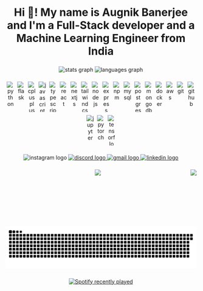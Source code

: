 <h1 align="center">Hi 👋! My name is Augnik Banerjee and I'm a Full-Stack developer and a Machine Learning Engineer from India</h1>

###

<div align="center">
  <img src="https://github-readme-stats.vercel.app/api?username=Augnik03&hide_title=false&hide_rank=false&show_icons=true&include_all_commits=true&count_private=true&disable_animations=false&theme=nightowl&locale=en&hide_border=true" height="150" alt="stats graph"  />
  <img src="https://github-readme-stats.vercel.app/api/top-langs?username=Augnik03&locale=en&hide_title=false&layout=compact&card_width=320&langs_count=5&theme=nightowl&hide_border=true" height="150" alt="languages graph"  />
</div>

###

<div align="center" style="display: flex; flex-wrap: wrap; justify-content: center; gap: 8px; align-items: center;">
  <img src="https://cdn.jsdelivr.net/gh/devicons/devicon/icons/python/python-original.svg" style="height: 80px !important; width: 20px !important;" alt="python" />
  <img src="https://cdn.jsdelivr.net/gh/devicons/devicon/icons/flask/flask-original.svg" style="height: 80px !important; width: 20px !important;" alt="flask" />
  <img src="https://cdn.jsdelivr.net/gh/devicons/devicon/icons/cplusplus/cplusplus-original.svg" style="height: 80px !important; width: 20px !important;" alt="cplusplus" />
  <img src="https://cdn.jsdelivr.net/gh/devicons/devicon/icons/javascript/javascript-original.svg" style="height: 80px !important; width: 20px !important;" alt="javascript" />
  <img src="https://cdn.jsdelivr.net/gh/devicons/devicon/icons/typescript/typescript-original.svg" style="height: 80px !important; width: 20px !important;" alt="typescript" />
  <img src="https://cdn.jsdelivr.net/gh/devicons/devicon/icons/react/react-original.svg" style="height: 80px !important; width: 20px !important;" alt="react" />
  <img src="https://cdn.jsdelivr.net/gh/devicons/devicon/icons/nextjs/nextjs-original.svg" style="height: 80px !important; width: 20px !important;" alt="nextjs" />
  <img src="https://cdn.jsdelivr.net/gh/devicons/devicon/icons/tailwindcss/tailwindcss-original-wordmark.svg" style="height: 80px !important; width: 20px !important;" alt="tailwindcss" />
  <img src="https://cdn.jsdelivr.net/gh/devicons/devicon/icons/nodejs/nodejs-original.svg" style="height: 80px !important; width: 20px !important;" alt="nodejs" />
  <img src="https://cdn.jsdelivr.net/gh/devicons/devicon/icons/express/express-original.svg" style="height: 80px !important; width: 20px !important;" alt="express" />
  <img src="https://cdn.jsdelivr.net/gh/devicons/devicon/icons/npm/npm-original-wordmark.svg" style="height: 80px !important; width: 20px !important;" alt="npm" />
  <img src="https://cdn.jsdelivr.net/gh/devicons/devicon/icons/mysql/mysql-original.svg" style="height: 80px !important; width: 20px !important;" alt="mysql" />
  <img src="https://cdn.jsdelivr.net/gh/devicons/devicon/icons/postgresql/postgresql-original.svg" style="height: 80px !important; width: 20px !important;" alt="postgresql" />
  <img src="https://cdn.jsdelivr.net/gh/devicons/devicon/icons/mongodb/mongodb-original.svg" style="height: 80px !important; width: 20px !important;" alt="mongodb" />
  <img src="https://cdn.jsdelivr.net/gh/devicons/devicon/icons/docker/docker-original.svg" style="height: 80px !important; width: 20px !important;" alt="docker" />
  <img src="https://cdn.jsdelivr.net/gh/devicons/devicon/icons/amazonwebservices/amazonwebservices-line-wordmark.svg" style="height: 80px !important; width: 20px !important;" alt="aws" />
  <img src="https://cdn.jsdelivr.net/gh/devicons/devicon/icons/git/git-original.svg" style="height: 80px !important; width: 20px !important;" alt="git" />
  <img src="https://cdn.jsdelivr.net/gh/devicons/devicon/icons/github/github-original.svg" style="height: 80px !important; width: 20px !important;" alt="github" />
  <img src="https://cdn.jsdelivr.net/gh/devicons/devicon/icons/jupyter/jupyter-original.svg" style="height: 80px !important; width: 20px !important;" alt="jupyter" />
  <img src="https://cdn.jsdelivr.net/gh/devicons/devicon/icons/pytorch/pytorch-original.svg" style="height: 80px !important; width: 20px !important;" alt="pytorch" />
  <img src="https://cdn.jsdelivr.net/gh/devicons/devicon/icons/tensorflow/tensorflow-original.svg" style="height: 80px !important; width: 20px !important;" alt="tensorflow" />
</div>

###

<div align="center">
  <img src="https://raw.githubusercontent.com/maurodesouza/profile-readme-generator/master/src/assets/icons/social/instagram/default.svg" width="47" height="35" alt="instagram logo"  />
  <a href="discordapp.com/users/phox2458" target="_blank">
    <img src="https://raw.githubusercontent.com/maurodesouza/profile-readme-generator/master/src/assets/icons/social/discord/default.svg" width="47" height="35" alt="discord logo"  />
  </a>
  <a href="shresnik2004@gmail.com" target="_blank">
    <img src="https://raw.githubusercontent.com/maurodesouza/profile-readme-generator/master/src/assets/icons/social/gmail/default.svg" width="47" height="35" alt="gmail logo"  />
  </a>
  <a href="www.linkedin.com/in/augnik-banerjee" target="_blank">
    <img src="https://raw.githubusercontent.com/maurodesouza/profile-readme-generator/master/src/assets/icons/social/linkedin/default.svg" width="47" height="35" alt="linkedin logo"  />
  </a>
</div>

###

<img align="right" height="150" src="https://media.giphy.com/media/MDJ9IbxxvDUQM/giphy.gif?cid=790b76114gjvttfviuf44sjjvcl5vhrsfjjacthy4u50t8cu&ep=v1_gifs_trending&rid=giphy.gif&ct=g"  />

###

<div align="center">
  <img src="https://profile-counter.glitch.me/Augnik03/count.svg?"  />
</div>

###

<br clear="both">

<img src="https://raw.githubusercontent.com/Augnik03/Augnik03/output/snake.svg" alt="Snake animation" />

###

<div align="center">
  <a href="https://open.spotify.com/user/b3yb5peotuf58g2qjgrzfahff">
    <img src="https://spotify-recently-played-readme.vercel.app/api?user=b3yb5peotuf58g2qjgrzfahff&count=5&unique=false" alt="Spotify recently played"  />
  </a>
</div>
